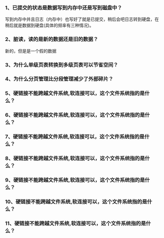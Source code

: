 ### 1、已提交的状态是数据写到内存中还是写到磁盘中？
写到内存中并且日志（内存中）也写好了就是已提交，稍后会吧日志转到硬盘，在稍后就是数据到硬盘(具体的频率有三种情况)。

### 2、脏读，读的是新的数据还是旧的数据？
新的，但是是一个假的数据

### 3、为什么单级页表转换到多级页表可以节省空间？

### 4、为什么分页管理比分段管理减少了外部碎片？

### 5、硬链接不能跨越文件系统,软连接可以，这个文件系统指的是什么？

### 6、硬链接不能跨越文件系统,软连接可以，这个文件系统指的是什么？
### 7、硬链接不能跨越文件系统,软连接可以，这个文件系统指的是什么？
### 8、硬链接不能跨越文件系统,软连接可以，这个文件系统指的是什么？
### 9、硬链接不能跨越文件系统,软连接可以，这个文件系统指的是什么？
### 10、硬链接不能跨越文件系统,软连接可以，这个文件系统指的是什么？
### 11、硬链接不能跨越文件系统,软连接可以，这个文件系统指的是什么？


